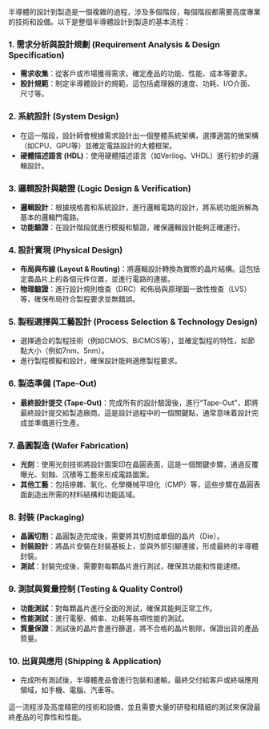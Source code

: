 半導體的設計到製造是一個複雜的過程，涉及多個階段，每個階段都需要高度專業的技術和設備。以下是整個半導體設計到製造的基本流程：

### 1. **需求分析與設計規劃 (Requirement Analysis & Design Specification)**
   - **需求收集**：從客戶或市場獲得需求，確定產品的功能、性能、成本等要求。
   - **設計規範**：制定半導體設計的規範，這包括處理器的速度、功耗、I/O介面、尺寸等。

### 2. **系統設計 (System Design)**
   - 在這一階段，設計師會根據需求設計出一個整體系統架構，選擇適當的微架構（如CPU、GPU等）並確定電路設計的大體框架。
   - **硬體描述語言 (HDL)**：使用硬體描述語言（如Verilog、VHDL）進行初步的邏輯設計。

### 3. **邏輯設計與驗證 (Logic Design & Verification)**
   - **邏輯設計**：根據規格書和系統設計，進行邏輯電路的設計，將系統功能拆解為基本的邏輯門電路。
   - **功能驗證**：在設計階段就進行模擬和驗證，確保邏輯設計能夠正確運行。

### 4. **設計實現 (Physical Design)**
   - **布局與布線 (Layout & Routing)**：將邏輯設計轉換為實際的晶片結構。這包括定義晶片上的各個元件位置，並進行電路的連接。
   - **物理驗證**：進行設計規則檢查（DRC）和佈局與原理圖一致性檢查（LVS）等，確保布局符合製程要求並無錯誤。

### 5. **製程選擇與工藝設計 (Process Selection & Technology Design)**
   - 選擇適合的製程技術（例如CMOS、BiCMOS等），並確定製程的特性，如節點大小（例如7nm、5nm）。
   - 進行製程模擬和設計，確保設計能夠適應製程要求。

### 6. **製造準備 (Tape-Out)**
   - **最終設計提交 (Tape-Out)**：完成所有的設計驗證後，進行“Tape-Out”，即將最終設計提交給製造廠商。這是設計過程中的一個關鍵點，通常意味着設計完成並準備進行生產。

### 7. **晶圓製造 (Wafer Fabrication)**
   - **光刻**：使用光刻技術將設計圖案印在晶圓表面，這是一個關鍵步驟，通過反覆曝光、刻蝕、沉積等工藝來形成電路圖案。
   - **其他工藝**：包括摻雜、氧化、化學機械平坦化（CMP）等，這些步驟在晶圓表面創造出所需的材料結構和功能區域。

### 8. **封裝 (Packaging)**
   - **晶圓切割**：晶圓製造完成後，需要將其切割成單個的晶片（Die）。
   - **封裝設計**：將晶片安裝在封裝基板上，並與外部引腳連接，形成最終的半導體封裝。
   - **測試**：封裝完成後，需要對每顆晶片進行測試，確保其功能和性能達標。

### 9. **測試與質量控制 (Testing & Quality Control)**
   - **功能測試**：對每顆晶片進行全面的測試，確保其能夠正常工作。
   - **性能測試**：進行電壓、頻率、功耗等各項性能的測試。
   - **質量保證**：測試後的晶片會進行篩選，將不合格的晶片剔除，保證出貨的產品質量。

### 10. **出貨與應用 (Shipping & Application)**
   - 完成所有測試後，半導體產品會進行包裝和運輸，最終交付給客戶或終端應用領域，如手機、電腦、汽車等。

這一流程涉及高度精密的技術和設備，並且需要大量的研發和精細的測試來保證最終產品的可靠性和性能。
